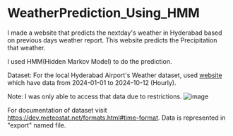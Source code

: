 # WeatherPrediction_Using_HMM

I made a website that predicts the nextday's weather in Hyderabad based on previous days weather report.
This website predicts the Precipitation that weather.

I used HMM(Hidden Markov Model) to do the prediction.

Dataset:
For the local Hyderabad Airport's Weather dataset, used [website](https://meteostat.net/en/) which have data from 2024-01-01 to 2024-10-12 (Hourly).

Note: I was only able to access that data due to restrictions.
![image](https://github.com/user-attachments/assets/d66d78e1-fd9d-4bc1-8389-63551fff5778)


For documentation of dataset visit https://dev.meteostat.net/formats.html#time-format.
Data is represented in "export" named file.
